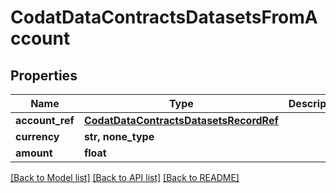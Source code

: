 # CodatDataContractsDatasetsFromAccount


## Properties
Name | Type | Description | Notes
------------ | ------------- | ------------- | -------------
**account_ref** | [**CodatDataContractsDatasetsRecordRef**](CodatDataContractsDatasetsRecordRef.md) |  | [optional] 
**currency** | **str, none_type** |  | [optional] 
**amount** | **float** |  | [optional] 

[[Back to Model list]](../README.md#documentation-for-models) [[Back to API list]](../README.md#documentation-for-api-endpoints) [[Back to README]](../README.md)



